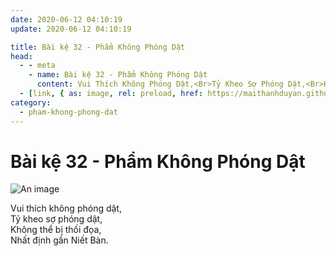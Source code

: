 ```yaml
---
date: 2020-06-12 04:10:19
update: 2020-06-12 04:10:19

title: Bài kệ 32 - Phẩm Không Phóng Dật
head:
  - - meta
    - name: Bài kệ 32 - Phẩm Không Phóng Dật
      content: Vui Thích Không Phóng Dật,<Br>Tỷ Kheo Sợ Phóng Dật,<Br>Không Thể Bị Thối Đọa,<Br>Nhất Định Gần Niết Bàn.<Br>
  - [link, { as: image, rel: preload, href: https://maithanhduyan.github.io/kinh-phap-cu/img/pham-khong-phong-dat/pham-khong-phong-dat-032.jpg }]
category:
  - pham-khong-phong-dat
---
```


# Bài kệ 32 - Phẩm Không Phóng Dật

![An image](/img/pham-khong-phong-dat/pham-khong-phong-dat-032.jpg)

Vui thích không phóng dật,<br>Tỷ kheo sợ phóng dật,<br>Không thể bị thối đọa,<br>Nhất định gần Niết Bàn.<br>
